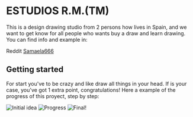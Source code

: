 
# ESTUDIOS R.M.(TM)

This is a design drawing studio from 2 persons how lives in Spain, and we want to get know for all people who wants buy a draw and learn drawing. You can find info and example in:

Reddit [Samaela666](https://www.reddit.com/user/Samaela666)

## Getting started

For start you've to be crazy and like draw all things in your head. If is your case, you've got 1 extra point, congratulations! Here a example of the progress of this proyect, step by step:

![Initial idea](kevlaroscuro/inicio.jpeg)
![Progress](kevlaroscuro/progreso.jpeg)
![Final!](kevlaroscuro/final.jpeg)


